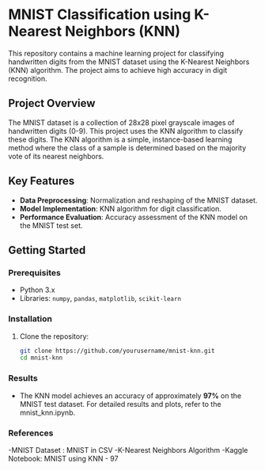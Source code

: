 # MNIST Classification using K-Nearest Neighbors (KNN)

This repository contains a machine learning project for classifying handwritten digits from the MNIST dataset using the K-Nearest Neighbors (KNN) algorithm. The project aims to achieve high accuracy in digit recognition.

## Project Overview

The MNIST dataset is a collection of 28x28 pixel grayscale images of handwritten digits (0-9). This project uses the KNN algorithm to classify these digits. The KNN algorithm is a simple, instance-based learning method where the class of a sample is determined based on the majority vote of its nearest neighbors.

## Key Features

- **Data Preprocessing**: Normalization and reshaping of the MNIST dataset.
- **Model Implementation**: KNN algorithm for digit classification.
- **Performance Evaluation**: Accuracy assessment of the KNN model on the MNIST test set.

## Getting Started

### Prerequisites

- Python 3.x
- Libraries: `numpy`, `pandas`, `matplotlib`, `scikit-learn`

### Installation

1. Clone the repository:
   ```bash
   git clone https://github.com/yourusername/mnist-knn.git
   cd mnist-knn

### Results
- The KNN model achieves an accuracy of approximately **97%** on the MNIST test dataset. For detailed results and plots, refer to the mnist_knn.ipynb.

### References
-MNIST Dataset : MNIST in CSV 
-K-Nearest Neighbors Algorithm
-Kaggle Notebook: MNIST using KNN - 97
